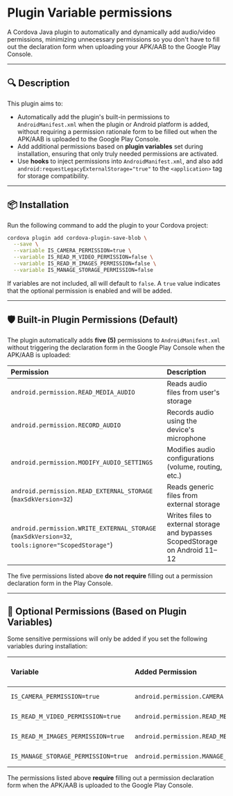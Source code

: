 
# Plugin Variable permissions

A Cordova Java plugin to automatically and dynamically add audio/video permissions, minimizing unnecessary permissions so you don't have to fill out the declaration form when uploading your APK/AAB to the Google Play Console.

---

## 🔍 Description

This plugin aims to:

* Automatically add the plugin's built-in permissions to `AndroidManifest.xml` when the plugin or Android platform is added, without requiring a permission rationale form to be filled out when the APK/AAB is uploaded to the Google Play Console.
* Add additional permissions based on **plugin variables** set during installation, ensuring that only truly needed permissions are activated.
* Use **hooks** to inject permissions into `AndroidManifest.xml`, and also add `android:requestLegacyExternalStorage="true"` to the `<application>` tag for storage compatibility.

---

## 📦 Installation

Run the following command to add the plugin to your Cordova project:

```bash
cordova plugin add cordova-plugin-save-blob \
  --save \
  --variable IS_CAMERA_PERMISSION=true \
  --variable IS_READ_M_VIDEO_PERMISSION=false \
  --variable IS_READ_M_IMAGES_PERMISSION=false \
  --variable IS_MANAGE_STORAGE_PERMISSION=false
```

If variables are not included, all will default to `false`.
A `true` value indicates that the optional permission is enabled and will be added.

---

## 🛡️ Built-in Plugin Permissions (Default)

The plugin automatically adds **five (5)** permissions to `AndroidManifest.xml` without triggering the declaration form in the Google Play Console when the APK/AAB is uploaded:

| Permission                                                               | Description                                                                     |
| :----------------------------------------------------------------------- | :------------------------------------------------------------------------------ |
| `android.permission.READ_MEDIA_AUDIO`                                    | Reads audio files from user's storage                                           |
| `android.permission.RECORD_AUDIO`                                        | Records audio using the device's microphone                                     |
| `android.permission.MODIFY_AUDIO_SETTINGS`                               | Modifies audio configurations (volume, routing, etc.)                           |
| `android.permission.READ_EXTERNAL_STORAGE` (`maxSdkVersion=32`)          | Reads generic files from external storage                                       |
| `android.permission.WRITE_EXTERNAL_STORAGE` (`maxSdkVersion=32`, `tools:ignore="ScopedStorage"`) | Writes files to external storage and bypasses ScopedStorage on Android 11–12 |

The five permissions listed above **do not require** filling out a permission declaration form in the Play Console.

---

## 🔧 Optional Permissions (Based on Plugin Variables)

Some sensitive permissions will only be added if you set the following variables during installation:

| Variable                          | Added Permission                      | Play Console Form      |
| :-------------------------------- | :------------------------------------ | :--------------------- |
| `IS_CAMERA_PERMISSION=true`       | `android.permission.CAMERA`           | Simple permission      |
| `IS_READ_M_VIDEO_PERMISSION=true` | `android.permission.READ_MEDIA_VIDEO` | Simple permission      |
| `IS_READ_M_IMAGES_PERMISSION=true`| `android.permission.READ_MEDIA_IMAGES`| Simple permission      |
| `IS_MANAGE_STORAGE_PERMISSION=true`| `android.permission.MANAGE_EXTERNAL_STORAGE`| Highly sensitive     |

The permissions listed above **require** filling out a permission declaration form when the APK/AAB is uploaded to the Google Play Console.
